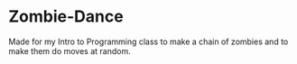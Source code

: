 # Zombie-Dance
Made for my Intro to Programming class to make a chain of zombies and to make them do moves at random.
